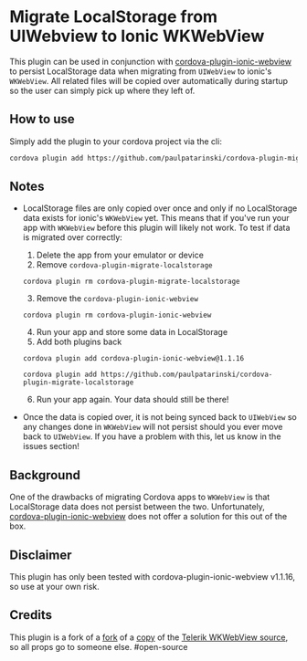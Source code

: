 # Migrate LocalStorage from UIWebview to Ionic WKWebView

This plugin can be used in conjunction with
[cordova-plugin-ionic-webview](https://github.com/ionic-team/cordova-plugin-ionic-webview)
to persist LocalStorage data when migrating from `UIWebView` to ionic's `WKWebView`. All related
files will be copied over automatically during startup so the user can simply pick up where they
left of.

## How to use

Simply add the plugin to your cordova project via the cli:
```sh
cordova plugin add https://github.com/paulpatarinski/cordova-plugin-migrate-localstorage
```

## Notes

- LocalStorage files are only copied over once and only if no LocalStorage data exists for ionic's `WKWebView`
yet. This means that if you've run your app with `WKWebView` before this plugin will likely not work.
To test if data is migrated over correctly:
    1. Delete the app from your emulator or device
    2. Remove `cordova-plugin-migrate-localstorage`
    
    ```
    cordova plugin rm cordova-plugin-migrate-localstorage
    ```
    3. Remove the `cordova-plugin-ionic-webview`
    
    ```
    cordova plugin rm cordova-plugin-ionic-webview
    ```

    4. Run your app and store some data in LocalStorage
    5. Add both plugins back
   
     ```
    cordova plugin add cordova-plugin-ionic-webview@1.1.16
    ```
    
    ```
    cordova plugin add https://github.com/paulpatarinski/cordova-plugin-migrate-localstorage
    ```
   
    6. Run your app again. Your data should still be there!

- Once the data is copied over, it is not being synced back to `UIWebView` so any changes done in
`WKWebView` will not persist should you ever move back to `UIWebView`. If you have a problem with this,
let us know in the issues section!

## Background

One of the drawbacks of migrating Cordova apps to `WKWebView` is that LocalStorage data does
not persist between the two. Unfortunately,
[cordova-plugin-ionic-webview](https://github.com/ionic-team/cordova-plugin-ionic-webview)
does not offer a solution for this out of the box.

## Disclaimer
This plugin has only been tested with cordova-plugin-ionic-webview v1.1.16, so use at your own risk.

## Credits

This plugin is a fork of a [fork](https://github.com/kas84/cordova-plugin-migrate-localstorage) of a [copy](https://github.com/MaKleSoft/cordova-plugin-migrate-localstorage) of the [Telerik WKWebView source](https://github.com/Telerik-Verified-Plugins/WKWebView/blob/master/src/ios/MyMainViewController.m), so all props go to someone else. #open-source